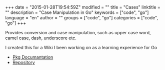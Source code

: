 +++
date = "2015-01-28T19:54:59Z"
modified = ""
title = "Cases"
linktitle = ""
description = "Case Manipulation in Go"
keywords = ["code", "go"]
language = "en"
author = ""
groups = ["code", "go"]
categories = ["code", "go"]
+++


Provides conversion and case manipulation, such as upper case word, camel case, dash, underscore etc.

I created this for a Wiki I been working on as a learning experience for Go


 * [Pkg Documantation](http://go.pkgdoc.org/bitbucket.org/gotamer/cases "GoTamer Conversion Pkg Documentation")
 * [Repository](https://bitbucket.org/gotamer/cases "GoTamer Conversion Repository")
 

